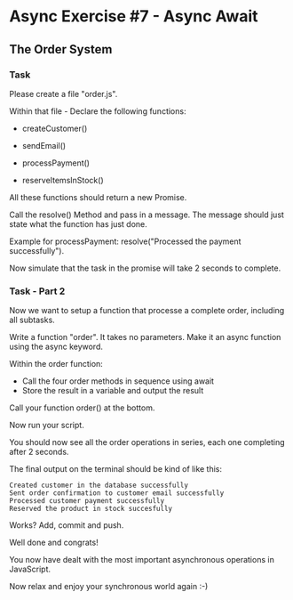 # Async Exercise #7 - Async Await

## The Order System

### Task

Please create a file "order.js".

Within that file - Declare the following functions:

- createCustomer()

- sendEmail()

- processPayment()

- reserveItemsInStock()

All these functions should return a new Promise.

Call the resolve() Method and pass in a message. The message should just state what the function has just done.

Example for processPayment:
resolve("Processed the payment successfully").

Now simulate that the task in the promise will take 2 seconds to complete.

### Task - Part 2

Now we want to setup a function that processe a complete order, including all subtasks.

Write a function "order". It takes no parameters. Make it an async function using the async keyword.

Within the order function:

- Call the four order methods in sequence using await
- Store the result in a variable and output the result

Call your function order() at the bottom. 

Now run your script.

You should now see all the order operations in series, each one completing after 2 seconds.

The final output on the terminal should be kind of like this:

```
Created customer in the database successfully
Sent order confirmation to customer email successfully
Processed customer payment successfully
Reserved the product in stock succesfully
```

Works? Add, commit and push.

Well done and congrats!

You now have dealt with the most important asynchronous operations in JavaScript.

Now relax and enjoy your synchronous world again :-)
